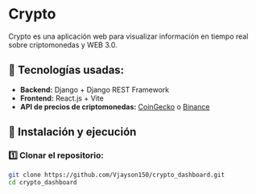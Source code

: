 # Crypto

Crypto es una aplicación web para visualizar información en tiempo real sobre criptomonedas y WEB 3.0.

## 🚀 Tecnologías usadas:

- **Backend:** Django + Django REST Framework
- **Frontend:** React.js + Vite
- **API de precios de criptomonedas:** [CoinGecko](https://www.coingecko.com/es/api) o [Binance](https://binance-docs.github.io/apidocs/spot/en/)

## 📌 Instalación y ejecución

### 1️⃣ Clonar el repositorio:

```bash
git clone https://github.com/Vjayson150/crypto_dashboard.git
cd crypto_dashboard
```
